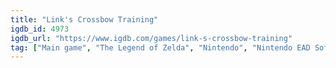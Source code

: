 ```yaml
---
title: "Link's Crossbow Training"
igdb_id: 4973
igdb_url: "https://www.igdb.com/games/link-s-crossbow-training"
tag: ["Main game", "The Legend of Zelda", "Nintendo", "Nintendo EAD Software Development Group No.3", "Shooter", "Single player", "Split screen", "First person", "Action", "Fantasy"]
---
```

